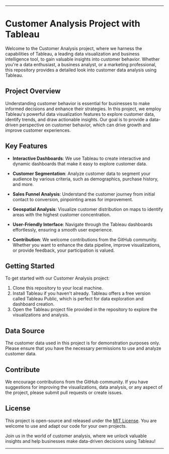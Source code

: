

---

# Customer Analysis Project with Tableau

Welcome to the Customer Analysis project, where we harness the capabilities of Tableau, a leading data visualization and business intelligence tool, to gain valuable insights into customer behavior. Whether you're a data enthusiast, a business analyst, or a marketing professional, this repository provides a detailed look into customer data analysis using Tableau.

## Project Overview

Understanding customer behavior is essential for businesses to make informed decisions and enhance their strategies. In this project, we employ Tableau's powerful data visualization features to explore customer data, identify trends, and draw actionable insights. Our goal is to provide a data-driven perspective on customer behavior, which can drive growth and improve customer experiences.

## Key Features

- **Interactive Dashboards**: We use Tableau to create interactive and dynamic dashboards that make it easy to explore customer data.

- **Customer Segmentation**: Analyze customer data to segment your audience by various criteria, such as demographics, purchase history, and more.

- **Sales Funnel Analysis**: Understand the customer journey from initial contact to conversion, pinpointing areas for improvement.

- **Geospatial Analysis**: Visualize customer distribution on maps to identify areas with the highest customer concentration.

- **User-Friendly Interface**: Navigate through the Tableau dashboards effortlessly, ensuring a smooth user experience.

- **Contribution**: We welcome contributions from the GitHub community. Whether you want to enhance the data pipeline, improve visualizations, or provide feedback, your participation is valued.

## Getting Started

To get started with our Customer Analysis project:

1. Clone this repository to your local machine.
2. Install Tableau if you haven't already. Tableau offers a free version called Tableau Public, which is perfect for data exploration and dashboard creation.
3. Open the Tableau project file provided in the repository to explore the visualizations and analysis.

## Data Source

The customer data used in this project is for demonstration purposes only. Please ensure that you have the necessary permissions to use and analyze customer data.

## Contribute

We encourage contributions from the GitHub community. If you have suggestions for improving the visualizations, data analysis, or any aspect of the project, please submit pull requests or create issues.

## License

This project is open-source and released under the [MIT License](LICENSE). You are welcome to use and adapt our code for your own projects.

Join us in the world of customer analysis, where we unlock valuable insights and help businesses make data-driven decisions using Tableau!

---


